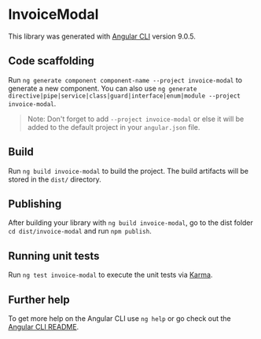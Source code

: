 # InvoiceModal

This library was generated with [Angular CLI](https://github.com/angular/angular-cli) version 9.0.5.

## Code scaffolding

Run `ng generate component component-name --project invoice-modal` to generate a new component. You can also use `ng generate directive|pipe|service|class|guard|interface|enum|module --project invoice-modal`.
> Note: Don't forget to add `--project invoice-modal` or else it will be added to the default project in your `angular.json` file. 

## Build

Run `ng build invoice-modal` to build the project. The build artifacts will be stored in the `dist/` directory.

## Publishing

After building your library with `ng build invoice-modal`, go to the dist folder `cd dist/invoice-modal` and run `npm publish`.

## Running unit tests

Run `ng test invoice-modal` to execute the unit tests via [Karma](https://karma-runner.github.io).

## Further help

To get more help on the Angular CLI use `ng help` or go check out the [Angular CLI README](https://github.com/angular/angular-cli/blob/master/README.md).
